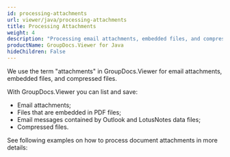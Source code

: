 ```yaml
---
id: processing-attachments
url: viewer/java/processing-attachments
title: Processing Attachments
weight: 4
description: "Processing email attachments, embedded files, and compressed files with GroupDocs.Viewer for Java"
productName: GroupDocs.Viewer for Java
hideChildren: False
---
```


We use the term "attachments" in GroupDocs.Viewer for email attachments, embedded files, and compressed files.

With GroupDocs.Viewer you can list and save:

* Email attachments;
* Files that are embedded in PDF files;
* Email messages contained by Outlook and LotusNotes data files;
* Compressed files.

See following examples on how to process document attachments in more details:
